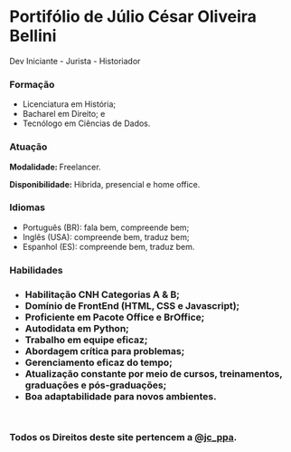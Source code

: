 <h1>Portifólio de Júlio César Oliveira Bellini</h1>
    <span>Dev Iniciante - Jurista - Historiador</span>
    <br>
<h3>Formação</h3>
    <ul>
        <li>Licenciatura em História;</li>
        <li>Bacharel em Direito; e</li>
        <li>Tecnólogo em Ciências de Dados.</li>
    </ul>

<h3>Atuação</h3>
<strong>Modalidade: </strong> Freelancer.

<strong>Disponibilidade:</strong> Hibrida, presencial e home office.

<h3>Idiomas</h3>
    <ul>
        <li>Português (BR): fala bem, compreende bem;</li>
        <li>Inglês (USA): compreende bem, traduz bem;</li>
        <li>Espanhol (ES): compreende bem, traduz bem.</li>
    </ul>

<h3>Habilidades<h3>
    <ul>
        <li>Habilitação CNH Categorias A & B;</li>
        <li>Domínio de FrontEnd (HTML, CSS e Javascript);</li>
        <li>Proficiente em Pacote Office e BrOffice;</li>
        <li>Autodidata em Python;</li>
        <li>Trabalho em equipe eficaz;</li>
        <li>Abordagem crítica para problemas;</li>
        <li>Gerenciamento eficaz do tempo;</li>
        <li>Atualização constante por meio de cursos, treinamentos, graduações e pós-graduações;</li>
        <li>Boa adaptabilidade para novos ambientes.</li>
    </ul>
<br>
<footer>
<p> Todos os Direitos deste site pertencem a <a href="https://www.instagram.com/jc_ppa?utm_source=ig_web_button_share_sheet&igsh=ZDNlZDc0MzIxNw==">@jc_ppa</a>.</p>
</footer>